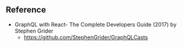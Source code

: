 ## Reference
  - GraphQL with React- The Complete Developers Guide (2017) by Stephen Grider
    - https://github.com/StephenGrider/GraphQLCasts